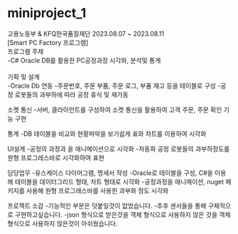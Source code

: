 # miniproject_1
고용노동부 & KFQ한국품질재단 2023.08.07 ~ 2023.08.11<br>
[Smart PC Factory 프로그램]<br>
프로그램 주제<br>
-C# Oracle DB를 활용한 PC공정과정 시각화, 분석및 통계<br>
<br>
기획 및 설계<br>
-Oracle Db 연동
-주문번호, 주문 부품, 주문 로그, 부품 재고 등을 테이블로 구성
-공정 로봇들의 과부하에 따라 공정 휴식 및 재가동

소켓 통신
-서버, 클라이언트를 구성하여 소켓 통신을 활용하여 고객 주문, 주문 확인 기능 구현

통계
-DB 테이블을  비교와 현황파악을 보기쉽게 표와 차트를 이용하여 시각화

UI설계
-공정의 과정과 을 애니메이션으로 시각화
-자동화 공정 로봇들의 과부하정도를 원형 프로그레스바로 시각화하여 표현

담당업무
-유스케이스 다이어그램, 명세서 작성
-Oracle로 테이블을 구성, C#을 이용해 테이블을 데이터그리드 형태, 차트 형태로 시각화
-공정과정을 애니메이션, nuget 페키지를 사용해 원형 프로그래스바를 사용한 과부화 정도 시각화

프로젝트 소감
-기능적인 부분은 덧붙일것이 없었습니다.
-추후 센서들을 통해 구체적으로 구현하고싶습니다.
-json 형식으로 받은것을 객체 형식으로 사용하지 않은 것을 객체 형식으로 사용하지 않은것이 아쉬웠습니다.
